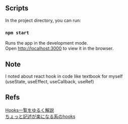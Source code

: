 ## Scripts

In the project directory, you can run:

### `npm start`

Runs the app in the development mode.<br>
Open [http://localhost:3000](http://localhost:3000) to view it in the browser.

## Note
I noted about react hook in code like textbook for myself   
(useState, useEffect, useCallback, useRef)  

## Refs
[Hooks一覧をゆるく解説](https://qiita.com/ajunajunajun/items/52e43e1e69d114c9545b)  
[ちょっと記述が楽になる系のhooks](https://qiita.com/seya/items/f6d311b32cf711a02020)
